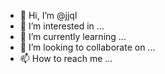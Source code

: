 - 👋 Hi, I’m @jjql
- 👀 I’m interested in ...
- 🌱 I’m currently learning ...
- 💞️ I’m looking to collaborate on ...
- 📫 How to reach me ...

<!---
jjql/jjql is a ✨ special ✨ repository because its `README.md` (this file) appears on your GitHub profile.
You can click the Preview link to take a look at your changes.
--->
